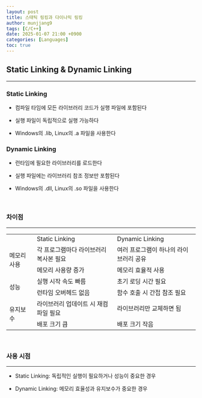 ```yaml
---
layout: post
title: 스태틱 링킹과 다이나믹 링킹
author: munjjang9
tags: [C/C++]
date: 2025-01-07 21:00 +0900
categories: [Languages]
toc: true
---
```


## Static Linking & Dynamic Linking
---

### Static Linking

- 컴파일 타임에 모든 라이브러리 코드가 실행 파일에 포함된다

- 실행 파일이 독립적으로 실행 가능하다

- Windows의 .lib, Linux의 .a 파일을 사용한다

### Dynamic Linking

- 런타임에 필요한 라이브러리를 로드한다

- 실행 파일에는 라이브러리 참조 정보만 포함된다

- Windows의 .dll, Linux의 .so 파일을 사용한다

<br>

### 차이점
---
<table style="border: 2px;">
  <tr>
    <td> </td>
    <td> Static Linking </td>
    <td> Dynamic Linking </td>
  </tr>

  <tr>
    <td rowspan="3"> 메모리 사용 </td>
  </tr>

  <tr>
    <td> 각 프로그램마다 라이브러리 복사본 필요 </td>
    <td> 여러 프로그램이 하나의 라이브러리 공유 </td>
  </tr>

  <tr>
    <td> 메모리 사용량 증가 </td>
    <td> 메모리 효율적 사용 </td>
  </tr>
  
  <tr>
    <td rowspan="3"> 성능 </td>
  </tr>
  
  <tr>
    <td> 실행 시작 속도 빠름 </td>
    <td> 초기 로딩 시간 필요 </td>
  </tr>
  
  <tr>
    <td> 런타임 오버헤드 없음 </td>
    <td> 함수 호출 시 간접 참조 필요</td>
  </tr>

  <tr>
    <td rowspan="3"> 유지보수 </td>
  </tr>
  
  <tr>
    <td> 라이브러리 업데이트 시 재컴파일 필요 </td>
    <td> 라이브러리만 교체하면 됨 </td>
  </tr>
  
  <tr>
    <td> 배포 크기 큼 </td>
    <td> 배포 크기 작음 </td>
  </tr>
</table>

<br>

### 사용 시점
---

- Static Linking: 독립적인 실행이 필요하거나 성능이 중요한 경우

- Dynamic Linking: 메모리 효율성과 유지보수가 중요한 경우